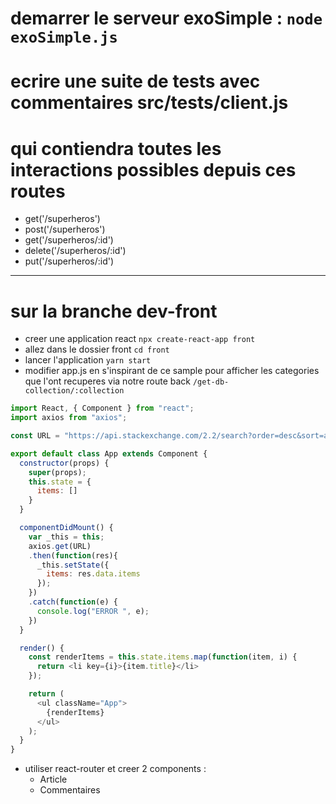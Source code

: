 # demarrer le serveur exoSimple : `node exoSimple.js`
# ecrire une suite de tests avec commentaires src/tests/client.js
# qui contiendra toutes les interactions possibles depuis ces routes
- get('/superheros')
- post('/superheros')
- get('/superheros/:id')
- delete('/superheros/:id')
- put('/superheros/:id')

---

# sur la branche dev-front
- creer une application react `npx create-react-app front`
- allez dans le dossier front `cd front`
- lancer l'application `yarn start`
- modifier app.js en s'inspirant de ce sample pour afficher les categories que l'ont recuperes via notre route back `/get-db-collection/:collection`

```js
import React, { Component } from "react";
import axios from "axios";

const URL = "https://api.stackexchange.com/2.2/search?order=desc&sort=activity&intitle=perl&site=stackoverflow";

export default class App extends Component {
  constructor(props) {
    super(props);
    this.state = {
      items: []
    }
  }

  componentDidMount() {
    var _this = this;
    axios.get(URL)
    .then(function(res){
      _this.setState({
        items: res.data.items
      });
    })
    .catch(function(e) {
      console.log("ERROR ", e);
    })
  }

  render() {
    const renderItems = this.state.items.map(function(item, i) {
      return <li key={i}>{item.title}</li>
    });

    return (
      <ul className="App">
        {renderItems}
      </ul>
    );
  }
}
```

- utiliser react-router et creer 2 components :
  - Article
  - Commentaires
